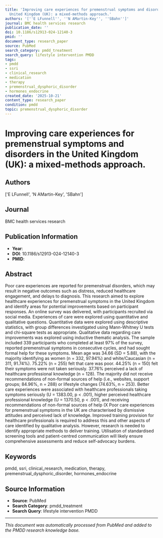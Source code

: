 ```yaml
---
title: 'Improving care experiences for premenstrual symptoms and disorders in the
  United Kingdom (UK): a mixed-methods approach.'
authors: '[''E LFunnell'', ''N AMartin-Key'', ''SBahn'']'
journal: BMC health services research
publication_date: ''
doi: 10.1186/s12913-024-12140-3
pmid: ''
document_type: research_paper
source: PubMed
search_category: pmdd_treatment
search_query: lifestyle intervention PMDD
tags:
- pmdd
- ssri
- clinical_research
- medication
- therapy
- premenstrual_dysphoric_disorder
- hormones_endocrine
created_date: '2025-10-21'
content_type: research_paper
condition: pmdd
topic: premenstrual_dysphoric_disorder
---
```


# Improving care experiences for premenstrual symptoms and disorders in the United Kingdom (UK): a mixed-methods approach.

## Authors
['E LFunnell', 'N AMartin-Key', 'SBahn']

## Journal
BMC health services research

## Publication Information
- **Year**: 
- **DOI**: 10.1186/s12913-024-12140-3
- **PMID**: 

## Abstract
Poor care experiences are reported for premenstrual disorders, which may result in negative outcomes such as distress, reduced healthcare engagement, and delays to diagnosis. This research aimed to explore healthcare experiences for premenstrual symptoms in the United Kingdom and identify areas for potential improvements based on participant responses. An online survey was delivered, with participants recruited via social media. Experiences of care were explored using quantitative and qualitative questions. Quantitative data were explored using descriptive statistics, with group differences investigated using Mann-Whitney U tests and chi-square tests as appropriate. Qualitative data regarding care improvements was explored using inductive thematic analysis. The sample included 339 participants who completed at least 97% of the survey, reported premenstrual symptoms in consecutive cycles, and had sought formal help for these symptoms. Mean age was 34.66 (SD = 5.88), with the majority identifying as women (n = 332, 97.94%) and white/Caucasian (n = 311, 91.74%). 75.22% (n = 255) felt that care was poor. 44.25% (n = 150) felt their symptoms were not taken seriously. 37.76% perceived a lack of healthcare professional knowledge (n = 128). The majority did not receive recommendations of non-formal sources of help (i.e., websites, support groups; 84.96%, n = 288) or lifestyle changes (74.63%, n = 253). Better care experiences were associated with healthcare professionals taking symptoms seriously (U = 1383.00, p < .001), higher perceived healthcare professional knowledge (U = 1370.50, p < .001), and receiving recommendations of non-formal sources of help (X Poor care experiences for premenstrual symptoms in the UK are characterised by dismissive attitudes and perceived lack of knowledge. Improved training provision for healthcare professionals is required to address this and other aspects of care identified by qualitative analysis. However, research is needed to identify appropriate methods to deliver training. Utilisation of standardised screening tools and patient-centred communication will likely ensure comprehensive assessments and reduce self-advocacy burdens.

## Keywords
pmdd, ssri, clinical_research, medication, therapy, premenstrual_dysphoric_disorder, hormones_endocrine

## Source Information
- **Source**: PubMed
- **Search Category**: pmdd_treatment
- **Search Query**: lifestyle intervention PMDD

---
*This document was automatically processed from PubMed and added to the PMDD research knowledge base.*
